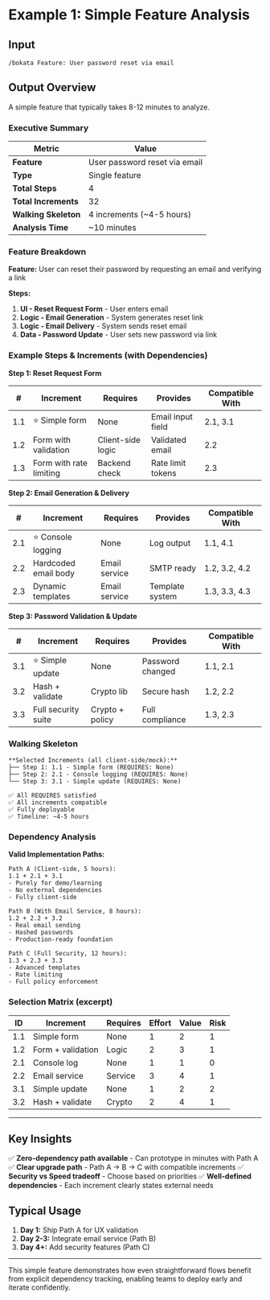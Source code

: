 # Example 1: Simple Feature Analysis

## Input

```
/bokata Feature: User password reset via email
```

## Output Overview

A simple feature that typically takes 8-12 minutes to analyze.

### Executive Summary

| Metric | Value |
|--------|-------|
| **Feature** | User password reset via email |
| **Type** | Single feature |
| **Total Steps** | 4 |
| **Total Increments** | 32 |
| **Walking Skeleton** | 4 increments (~4-5 hours) |
| **Analysis Time** | ~10 minutes |

### Feature Breakdown

**Feature:** User can reset their password by requesting an email and verifying a link

**Steps:**
1. **UI - Reset Request Form** - User enters email
2. **Logic - Email Generation** - System generates reset link
3. **Logic - Email Delivery** - System sends reset email
4. **Data - Password Update** - User sets new password via link

### Example Steps & Increments (with Dependencies)

**Step 1: Reset Request Form**

| # | Increment | Requires | Provides | Compatible With |
|---|-----------|----------|----------|-----------------|
| 1.1 | ⭐ Simple form | None | Email input field | 2.1, 3.1 |
| 1.2 | Form with validation | Client-side logic | Validated email | 2.2 |
| 1.3 | Form with rate limiting | Backend check | Rate limit tokens | 2.3 |

**Step 2: Email Generation & Delivery**

| # | Increment | Requires | Provides | Compatible With |
|---|-----------|----------|----------|-----------------|
| 2.1 | ⭐ Console logging | None | Log output | 1.1, 4.1 |
| 2.2 | Hardcoded email body | Email service | SMTP ready | 1.2, 3.2, 4.2 |
| 2.3 | Dynamic templates | Email service | Template system | 1.3, 3.3, 4.3 |

**Step 3: Password Validation & Update**

| # | Increment | Requires | Provides | Compatible With |
|---|-----------|----------|----------|-----------------|
| 3.1 | ⭐ Simple update | None | Password changed | 1.1, 2.1 |
| 3.2 | Hash + validate | Crypto lib | Secure hash | 1.2, 2.2 |
| 3.3 | Full security suite | Crypto + policy | Full compliance | 1.3, 2.3 |

### Walking Skeleton

```
**Selected Increments (all client-side/mock):**
├── Step 1: 1.1 - Simple form (REQUIRES: None)
├── Step 2: 2.1 - Console logging (REQUIRES: None)
└── Step 3: 3.1 - Simple update (REQUIRES: None)

✅ All REQUIRES satisfied
✅ All increments compatible
✅ Fully deployable
✅ Timeline: ~4-5 hours
```

### Dependency Analysis

**Valid Implementation Paths:**

```
Path A (Client-side, 5 hours):
1.1 + 2.1 + 3.1
- Purely for demo/learning
- No external dependencies
- Fully client-side

Path B (With Email Service, 8 hours):
1.2 + 2.2 + 3.2
- Real email sending
- Hashed passwords
- Production-ready foundation

Path C (Full Security, 12 hours):
1.3 + 2.3 + 3.3
- Advanced templates
- Rate limiting
- Full policy enforcement
```

### Selection Matrix (excerpt)

| ID | Increment | Requires | Effort | Value | Risk |
|----|-----------|----------|--------|-------|------|
| 1.1 | Simple form | None | 1 | 2 | 1 |
| 1.2 | Form + validation | Logic | 2 | 3 | 1 |
| 2.1 | Console log | None | 1 | 1 | 0 |
| 2.2 | Email service | Service | 3 | 4 | 1 |
| 3.1 | Simple update | None | 1 | 2 | 2 |
| 3.2 | Hash + validate | Crypto | 2 | 4 | 1 |

---

## Key Insights

✅ **Zero-dependency path available** - Can prototype in minutes with Path A
✅ **Clear upgrade path** - Path A → B → C with compatible increments
✅ **Security vs Speed tradeoff** - Choose based on priorities
✅ **Well-defined dependencies** - Each increment clearly states external needs

## Typical Usage

1. **Day 1:** Ship Path A for UX validation
2. **Day 2-3:** Integrate email service (Path B)
3. **Day 4+:** Add security features (Path C)

---

This simple feature demonstrates how even straightforward flows benefit from explicit dependency tracking, enabling teams to deploy early and iterate confidently.
